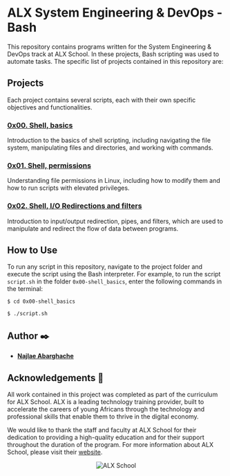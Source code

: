 # ALX System Engineering & DevOps - Bash

This repository contains programs written for the System Engineering & DevOps track at ALX School. In these projects, Bash scripting was used to automate tasks. The specific list of projects contained in this repository are:

## Projects
Each project contains several scripts, each with their own specific objectives and functionalities.

### [0x00. Shell, basics](./0x00-shell_basics)
Introduction to the basics of shell scripting, including navigating the file system, manipulating files and directories, and working with commands.

### [0x01. Shell, permissions](./0x01-shell_permissions)
Understanding file permissions in Linux, including how to modify them and how to run scripts with elevated privileges.

### [0x02. Shell, I/O Redirections and filters](./0x02-shell_redirections)
Introduction to input/output redirection, pipes, and filters, which are used to manipulate and redirect the flow of data between programs.

## How to Use
To run any script in this repository, navigate to the project folder and execute the script using the Bash interpreter. For example, to run the script `script.sh` in the folder `0x00-shell_basics`, enter the following commands in the terminal:

`$ cd 0x00-shell_basics`

`$ ./script.sh`

## Author :black_nib:

* [**Najlae Abarghache**](https://github.com/najlae01)

## Acknowledgements :pray:

All work contained in this project was completed as part of the curriculum for ALX School. ALX is a leading technology training provider, built to accelerate the careers of young Africans through the technology and professional skills that enable them to thrive in the digital economy.

We would like to thank the staff and faculty at ALX School for their dedication to providing a high-quality education and for their support throughout the duration of the program. For more information about ALX School, please visit their [website](https://www.alxafrica.com/).

<p align="center">
  <img src="https://www.alxafrica.com/wp-content/uploads/2022/12/logo-white.svg"
       alt="ALX School"
  >
</p>
